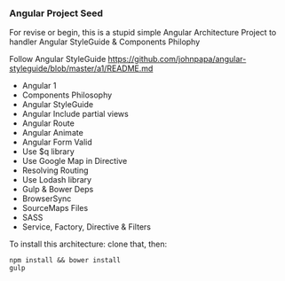 ### Angular Project Seed

For revise or begin, this is a stupid simple Angular Architecture Project 
to handler Angular StyleGuide & Components Philophy

Follow Angular StyleGuide
https://github.com/johnpapa/angular-styleguide/blob/master/a1/README.md

* Angular 1
* Components Philosophy
* Angular StyleGuide
* Angular Include partial views
* Angular Route
* Angular Animate
* Angular Form Valid
* Use $q library
* Use Google Map in Directive
* Resolving Routing
* Use Lodash library
* Gulp & Bower Deps
* BrowserSync
* SourceMaps Files
* SASS
* Service, Factory, Directive & Filters


To install this architecture:
clone that, then:

```
npm install && bower install
gulp 
```

